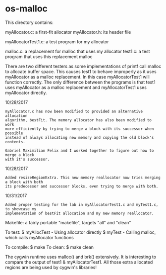 # os-malloc
This directory contains:

myAllocator.c: a first-fit allocator
myAllocator.h: its header file

myAllocatorTest1.c: a test program for my allocator 

malloc.c: a replacement for malloc that uses my allocator
test1.c: a test program that uses this replacement malloc

There are two different testers as some implementations of printf
call malloc to allocate buffer space. This causes test1 to behave
improperly as it uses myAllocator as a malloc replacement. In this
case myAllocatorTest1 will function correctly. The only difference
between the programs is that test1 uses myAllocator as a malloc
replacement and myAllocatorTest1 uses myAllocator directly.

10/28/2017

    myAllocator.c has now been modified to provided an alternative allocation
    algorithm, bestFit. The memory allocator has also been modified to work 
    more efficiently by trying to merge a block with its successor when possible
    instead of always allocating new memory and copying the old block's contents. 

    Gabriel Maximilian Felix and I worked together to figure out how to merge a block 
    with it's successor.

10/28/2017

    Added resizeRegionExtra. This new memory reallocator now tries merging a block with both
    its predecessor and successor blocks, even trying to merge with both.

10/31/2017

    Added proper testing for the lab in myAllocatorTest1.c and myTest1.c, to showcase my
    implementation of bestFit allocation and my new memory reallocator. 
  
Makefile: a fairly portable "makefile", targets "all" and "clean"

To test:
 $ myAllocTest - Using allocator directly
 $ myTest - Calling malloc, which calls myAllocator functions 

To compile: 
 $ make 
To clean:
 $ make clean

The cygwin runtime uses malloc() and brk() extensively.  It is
interesting to compare the output of test1 & myAllocatorTest1.  All
those extra allocated regions are being used by cygwin's libraries!

